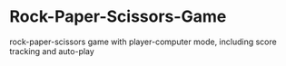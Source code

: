 # Rock-Paper-Scissors-Game
rock-paper-scissors game with player-computer mode, including score tracking and auto-play
